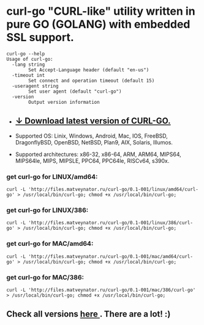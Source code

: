 # curl-go "CURL-like" utility written in pure GO (GOLANG) with embedded SSL support.


```
curl-go --help
Usage of curl-go:
  -lang string
    	Set Accept-Language header (default "en-us")
  -timeout int
    	Set connect and operation timeout (default 15)
  -useragent string
    	Set user agent (default "curl-go")
  -version
    	Output version information
```

- ## [↓ Download latest version of CURL-GO.](http://files.matveynator.ru/curl-go/) 

- Supported OS: Linix, Windows, Android, Mac, IOS, FreeBSD, DragonflyBSD, OpenBSD, NetBSD, Plan9, AIX, Solaris, Illumos.
- Supported architectures: x86-32, x86-64, ARM, ARM64, MIPS64, MIPS64le, MIPS, MIPSLE, PPC64, PPC64le, RISCv64, s390x. 


### get curl-go for LINUX/amd64:
```
curl -L 'http://files.matveynator.ru/curl-go/0.1-001/linux/amd64/curl-go' > /usr/local/bin/curl-go; chmod +x /usr/local/bin/curl-go;
```

### get curl-go for LINUX/386:
```
curl -L 'http://files.matveynator.ru/curl-go/0.1-001/linux/386/curl-go' > /usr/local/bin/curl-go; chmod +x /usr/local/bin/curl-go;
```

### get curl-go for MAC/amd64:
```
curl -L 'http://files.matveynator.ru/curl-go/0.1-001/mac/amd64/curl-go' > /usr/local/bin/curl-go; chmod +x /usr/local/bin/curl-go;
```

### get curl-go for MAC/386:
```
curl -L 'http://files.matveynator.ru/curl-go/0.1-001/mac/386/curl-go' > /usr/local/bin/curl-go; chmod +x /usr/local/bin/curl-go;
```

## Check all versions [ here ](http://files.matveynator.ru/curl-go/). There are a lot! :)  
